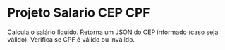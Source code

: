 # Projeto Salario CEP CPF
Calcula o salário líquido.
Retorna um JSON do CEP informado (caso seja válido).
Verifica se CPF é válido ou inválido.
